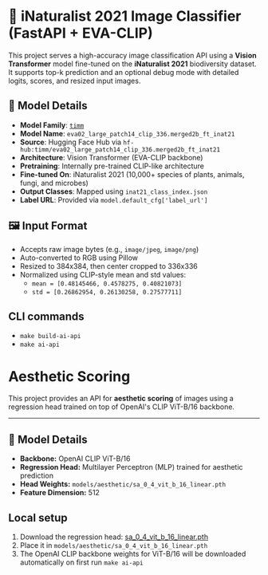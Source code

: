 # 🌿 iNaturalist 2021 Image Classifier (FastAPI + EVA-CLIP)

This project serves a high-accuracy image classification API using a **Vision Transformer** model fine-tuned on the **iNaturalist 2021** biodiversity dataset. It supports top-k prediction and an optional debug mode with detailed logits, scores, and resized input images.

## 🧠 Model Details

- **Model Family**: [`timm`](https://github.com/rwightman/pytorch-image-models)
- **Model Name**: `eva02_large_patch14_clip_336.merged2b_ft_inat21`
- **Source**: Hugging Face Hub via `hf-hub:timm/eva02_large_patch14_clip_336.merged2b_ft_inat21`
- **Architecture**: Vision Transformer (EVA-CLIP backbone)
- **Pretraining**: Internally pre-trained CLIP-like architecture
- **Fine-tuned On**: iNaturalist 2021 (10,000+ species of plants, animals, fungi, and microbes)
- **Output Classes**: Mapped using `inat21_class_index.json`
- **Label URL**: Provided via `model.default_cfg['label_url']`

## 🖼️ Input Format

- Accepts raw image bytes (e.g., `image/jpeg`, `image/png`)
- Auto-converted to RGB using Pillow
- Resized to 384x384, then center cropped to 336x336
- Normalized using CLIP-style mean and std values:
	- `mean = [0.48145466, 0.4578275, 0.40821073]`
	- `std = [0.26862954, 0.26130258, 0.27577711]`

## CLI commands
- `make build-ai-api`
- `make ai-api`


# Aesthetic Scoring

This project provides an API for **aesthetic scoring** of images using a regression head trained on top of OpenAI's CLIP ViT-B/16 backbone.

---

## 🧠 Model Details

- **Backbone:** OpenAI CLIP ViT-B/16
- **Regression Head:** Multilayer Perceptron (MLP) trained for aesthetic prediction
- **Head Weights:** `models/aesthetic/sa_0_4_vit_b_16_linear.pth`
- **Feature Dimension:** 512


## Local setup

1. Download the regression head:
   [sa_0_4_vit_b_16_linear.pth](https://github.com/LAION-AI/aesthetic-predictor/blob/main/sa_0_4_vit_b_16_linear.pth)
1. Place it in `models/aesthetic/sa_0_4_vit_b_16_linear.pth`
1. The OpenAI CLIP backbone weights for ViT-B/16 will be downloaded automatically on first run `make ai-api`
